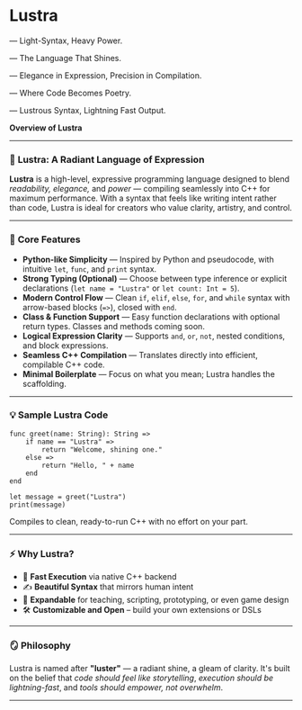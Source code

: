 # Lustra

 — Light-Syntax, Heavy Power.

 — The Language That Shines.

 — Elegance in Expression, Precision in Compilation.

 — Where Code Becomes Poetry.

 — Lustrous Syntax, Lightning Fast Output.


**Overview of Lustra**

---

### 🌟 **Lustra: A Radiant Language of Expression**

**Lustra** is a high-level, expressive programming language designed to blend *readability, elegance,* and *power* — compiling seamlessly into C++ for maximum performance. With a syntax that feels like writing intent rather than code, Lustra is ideal for creators who value clarity, artistry, and control.

---

### 🔧 **Core Features**

- **Python-like Simplicity** — Inspired by Python and pseudocode, with intuitive `let`, `func`, and `print` syntax.
- **Strong Typing (Optional)** — Choose between type inference or explicit declarations (`let name = "Lustra"` or `let count: Int = 5`).
- **Modern Control Flow** — Clean `if`, `elif`, `else`, `for`, and `while` syntax with arrow-based blocks (`=>`), closed with `end`.
- **Class & Function Support** — Easy function declarations with optional return types. Classes and methods coming soon.
- **Logical Expression Clarity** — Supports `and`, `or`, `not`, nested conditions, and block expressions.
- **Seamless C++ Compilation** — Translates directly into efficient, compilable C++ code.
- **Minimal Boilerplate** — Focus on what you mean; Lustra handles the scaffolding.

---

### 💡 **Sample Lustra Code**

```lustra
func greet(name: String): String =>
    if name == "Lustra" =>
        return "Welcome, shining one."
    else =>
        return "Hello, " + name
    end
end

let message = greet("Lustra")
print(message)
```

Compiles to clean, ready-to-run C++ with no effort on your part.

---

### ⚡ **Why Lustra?**

- 🚀 **Fast Execution** via native C++ backend  
- ✍️ **Beautiful Syntax** that mirrors human intent  
- 🌈 **Expandable** for teaching, scripting, prototyping, or even game design  
- 🛠️ **Customizable and Open** – build your own extensions or DSLs  

---


### 🪞 **Philosophy**

Lustra is named after **"luster"** — a radiant shine, a gleam of clarity. It's built on the belief that *code should feel like storytelling*, *execution should be lightning-fast*, and *tools should empower, not overwhelm*.

---
